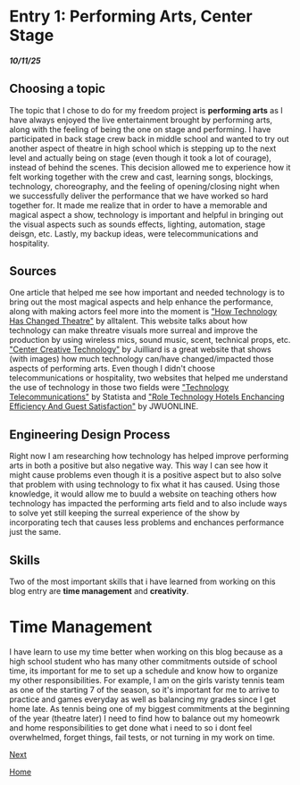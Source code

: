 # Entry 1: Performing Arts, Center Stage
##### 10/11/25

## Choosing a topic

The topic that I chose to do for my freedom project is __performing arts__ as I have always enjoyed the live entertainment brought by performing arts, along with the feeling of being the one on stage and performing. I have participated in back stage crew back in middle school and wanted to try out another aspect of theatre in high school which is stepping up to the next level and actually being on stage (even though it took a lot of courage), instead of behind the scenes. This decision allowed me to experience how it felt working together with the crew and cast, learning songs, blockings, technology, choreography, and the feeling of opening/closing night when we successfully deliver the performance that we have worked so hard together for. It made me realize that in order to have a memorable and magical aspect a show, technology is important and helpful in bringing out the visual aspects such as sounds effects, lighting, automation, stage deisgn, etc. Lastly, my backup ideas, were telecommunications and hospitality.

## Sources

One article that helped me see how important and needed technology is to bring out the most magical aspects and help enhance the performance, along with making actors feel more into the moment is ["How Technology Has Changed Theatre"](https://www.alltalent.com/article/how-technology-has-changed-the-theatre) by alltalent. This website talks about how technology can make threatre visuals more surreal and improve the production by using wireless mics, sound music, scent, technical props, etc. ["Center Creative Technology"](https://www.juilliard.edu/stage-beyond/center-creative-technology) by Juilliard is a great website that shows (with images) how much technology can/have changed/impacted those aspects of performing arts. Even though I didn't choose telecommunications or hospitality, two websites that helped me understand the use of technology in those two fields were ["Technology Telecommunications"](https://www.statista.com/markets/418/technology-telecommunications/?srsltid=AfmBOoo8tP5NQohZwbx9y0QfvupULaCcKdxw-I2l56qTmEzoUmPvNX_o) by Statista and ["Role Technology Hotels Enchancing Efficiency And Guest Satisfaction"](https://online.jwu.edu/blog/role-technology-hotels-enhancing-efficiency-and-guest-satisfaction/) by JWUONLINE.

## Engineering Design Process

Right now I am researching how technology has helped improve performing arts in both a positive but also negative way. This way I can see how it might cause problems even though it is a positive aspect but to also solve that problem with using technology to fix what it has caused. Using those knowledge, it would allow me to buuld a website on teaching others how technology has impacted the performing arts field and to also include ways to solve yet still keeping the surreal experience of the show by incorporating tech that causes less problems and enchances performance just the same.

## Skills

Two of the most important skills that i have learned from working on this blog entry are __time management__ and __creativity__.

# Time Management

I have learn to use my time better when working on this blog because as a high school student who has many other commitments outside of school time, its important for me to set up a schedule and know how to organize my other responsibilities. For example, I am on the girls varisty tennis team as one of the starting 7 of the season, so it's important for me to arrive to practice and games everyday as well as balancing my grades since I get home late. As tennis being one of my biggest commitments at the beginning of the year (theatre later) I need to find how to balance out my homeowrk and home responsibilities to get done what i need to so i dont feel overwhelmed, forget things, fail tests, or not turning in my work on time.

[Next](entry02.md)

[Home](../README.md)
